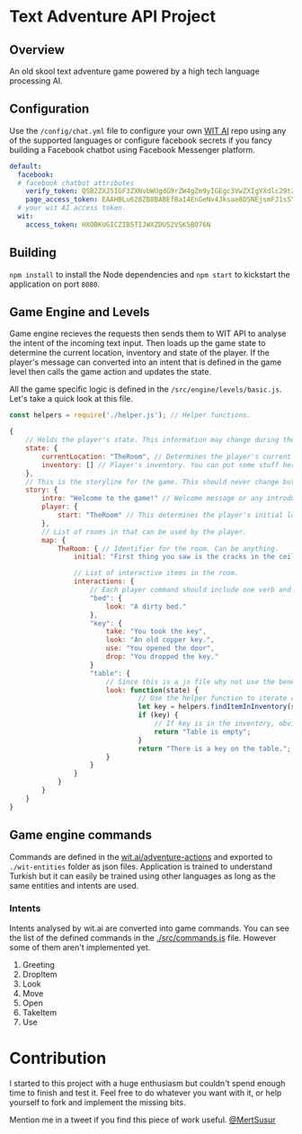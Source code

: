 # Text Adventure API Project

## Overview

An old skool text adventure game powered by a high tech language processing AI.

## Configuration

Use the `/config/chat.yml` file to configure your own [WIT AI](https://wit.ai) repo using any of the supported languages or configure facebook secrets if you fancy building a Facebook chatbot using Facebook Messenger platform.

```yaml
default:
  facebook:
  # facebook chatbot attributes
    verify_token: QSB2ZXJ5IGF3ZXNvbWUgdG9rZW4gZm9yIGEgc3VwZXIgYXdlc29tZSB0ZWFtISE=
    page_access_token: EAAHBLu628ZB8BABEfBa14EnGeNv4Jksae8DSNEjsmFJ1sSYlDTP6v2E
  # your wit AI access token. 
  wit:
    access_token: HXOBKUGICZIB5TIJWXZDU52VSK5BO76N
```

## Building

`npm install` to install the Node dependencies and `npm start` to kickstart the application on port `8080`.

## Game Engine and Levels

Game engine recieves the requests then sends them to WIT API to analyse the intent of the incoming text input. Then loads up the game state to determine the current location, inventory and state of the player. If the player's message can converted into an intent that is defined in the game level then calls the game action and updates the state.

All the game specific logic is defined in the `/src/engine/levels/basic.js`. Let's take a quick look at this file.

```js
const helpers = require('./helper.js'); // Helper functions.

{
    // Holds the player's state. This information may change during the game.
    state: {
        currentLocation: "TheRoom", // Determines the player's current location.
        inventory: [] // Player's inventory. You can put some stuff here if you think it makes sense.
    },
    // This is the storyline for the game. This should never change but stored as part of the game state
    story: {
        intro: "Welcome to the game!" // Welcome message or any introduction you want to show your players when the game begins.
        player: {
            start: "TheRoom" // This determines the player's initial location when the game starts.
        },
        // List of rooms in that can be used by the player.
        map: {
            TheRoom: { // Identifier for the room. Can be anything.
                initial: "First thing you saw is the cracks in the ceiling. ....." // Narrator to be displayed to player when they enter to the room.

                // List of interactive items in the room.
                interactions: {
                    // Each player command should include one verb and one noun. 
                    "bed": {
                        look: "A dirty bed."
                    },
                    "key": {
                        take: "You took the key",
                        look: "An old copper key.",
                        use: "You opened the door",
                        drop: "You dropped the key."
                    }
                    "table": {
                        // Since this is a js file why not use the benefits of javascripts?
                        look: function(state) {
                                // Use the helper function to iterate over the inventory to find an item.
                                let key = helpers.findItemInInventory(state.inventory, "key");
                                if (key) {
                                    // If key is in the inventory, obviously it is not on the table.
                                    return "Table is empty";
                                }
                                return "There is a key on the table.";
                        }
                    }
                }
            }
        }
    }
}
```
## Game engine commands

Commands are defined in the [wit.ai/adventure-actions](https://wit.ai/msusur/adventure-actions) and exported to `./wit-entities` folder as json files. Application is trained to understand Turkish but it can easily be trained using other languages as long as the same entities and intents are used. 

### Intents
Intents analysed by wit.ai are converted into game commands. You can see the list of the defined commands in the [./src/commands.js](./src/commands.js) file. However some of them aren't implemented yet.

1. Greeting
2. DropItem
3. Look
4. Move
5. Open
6. TakeItem
7. Use


# Contribution

I started to this project with a huge enthusiasm but couldn't spend enough time to finish and test it. Feel free to do whatever you want with it, or help yourself to fork and implement the missing bits.

Mention me in a tweet if you find this piece of work useful. [@MertSusur](https://twitter.com/mertsusur)